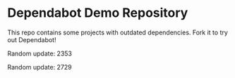 # Dependabot Demo Repository

This repo contains some projects with outdated dependencies. Fork it to try out
Dependabot!

Random update: 2353

Random update: 2729
